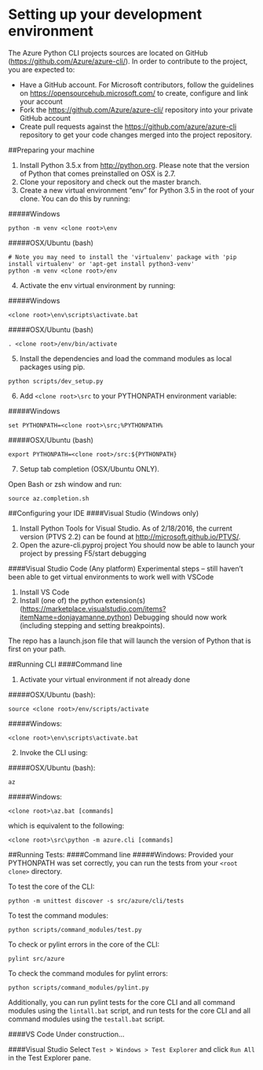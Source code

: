 ﻿Setting up your development environment
========================================
The Azure Python CLI projects sources are located on GitHub (https://github.com/Azure/azure-cli/). In order to contribute to the project, you are expected to: 
-	Have a GitHub account. For Microsoft contributors, follow the guidelines on https://opensourcehub.microsoft.com/ to create, configure and link your account
-	Fork the  https://github.com/Azure/azure-cli/ repository into your private GitHub account
-	Create pull requests against the https://github.com/azure/azure-cli repository to get your code changes merged into the project repository.

##Preparing your machine
1.	Install Python 3.5.x from http://python.org. Please note that the version of Python that comes preinstalled on OSX is 2.7. 
2.	Clone your repository and check out the master branch.
3.	Create a new virtual environment “env” for Python 3.5 in the root of your clone. You can do this by running:

  #####Windows
  ```BatchFile
  python -m venv <clone root>\env
  ```
  #####OSX/Ubuntu (bash)
  ```Shell
  # Note you may need to install the 'virtualenv' package with 'pip install virtualenv' or 'apt-get install python3-venv'
  python -m venv <clone root>/env
  ```
4.  Activate the env virtual environment by running:

  #####Windows
  ```BatchFile
  <clone root>\env\scripts\activate.bat
  ```
  #####OSX/Ubuntu (bash)
  ```Shell
  . <clone root>/env/bin/activate
  ```

5.	Install the dependencies and load the command modules as local packages using pip.
  ```Shell
  python scripts/dev_setup.py
  ```
6.  Add `<clone root>\src` to your PYTHONPATH environment variable:

  #####Windows
  ```BatchFile
  set PYTHONPATH=<clone root>\src;%PYTHONPATH%
  ```
  #####OSX/Ubuntu (bash)
  ```Shell
  export PYTHONPATH=<clone root>/src:${PYTHONPATH}
  ```
7.  Setup tab completion (OSX/Ubuntu ONLY).

  Open Bash or zsh window and run:
  
  ```Shell
  source az.completion.sh
  ```

##Configuring your IDE
####Visual Studio (Windows only)
1.	Install Python Tools for Visual Studio. As of 2/18/2016, the current version (PTVS 2.2) can be found at http://microsoft.github.io/PTVS/.
2.	Open the azure-cli.pyproj project
You should now be able to launch your project by pressing F5/start debugging

####Visual Studio Code (Any platform)
Experimental steps – still haven’t been able to get virtual environments to work well with VSCode

1.	Install VS Code
2.	Install (one of) the python extension(s) (https://marketplace.visualstudio.com/items?itemName=donjayamanne.python)
Debugging should now work (including stepping and setting breakpoints). 

The repo has a launch.json file that will launch the version of Python that is first on your path. 

##Running CLI
####Command line
1.  Activate your virtual environment if not already done

  #####OSX/Ubuntu (bash):
  ```Shell
  source <clone root>/env/scripts/activate
  ```

  #####Windows:
  ```BatchFile
  <clone root>\env\scripts\activate.bat
  ```

2.  Invoke the CLI using:

  #####OSX/Ubuntu (bash):
  ```Shell
  az
  ```

  #####Windows:
  ```BatchFile
  <clone root>\az.bat [commands]
  ```
  which is equivalent to the following:
  ```BatchFile
  <clone root>\src\python -m azure.cli [commands]
  ```

##Running Tests:
####Command line
#####Windows:
  Provided your PYTHONPATH was set correctly, you can run the tests from your `<root clone>` directory.

  To test the core of the CLI:
  ```BatchFile
  python -m unittest discover -s src/azure/cli/tests
  ```
 
  To test the command modules:
  ```BatchFile
  python scripts/command_modules/test.py
  ```

  To check or pylint errors in the core of the CLI:
  ```BatchFile
  pylint src/azure
  ```

  To check the command modules for pylint errors:
  ```Batch
  python scripts/command_modules/pylint.py
  ```

  Additionally, you can run pylint tests for the core CLI and all command modules using the `lintall.bat` script, and run tests for the core CLI and all command modules using the `testall.bat` script.

####VS Code
  Under construction...
  
####Visual Studio
  Select `Test > Windows > Test Explorer` and click `Run All` in the Test Explorer pane.
